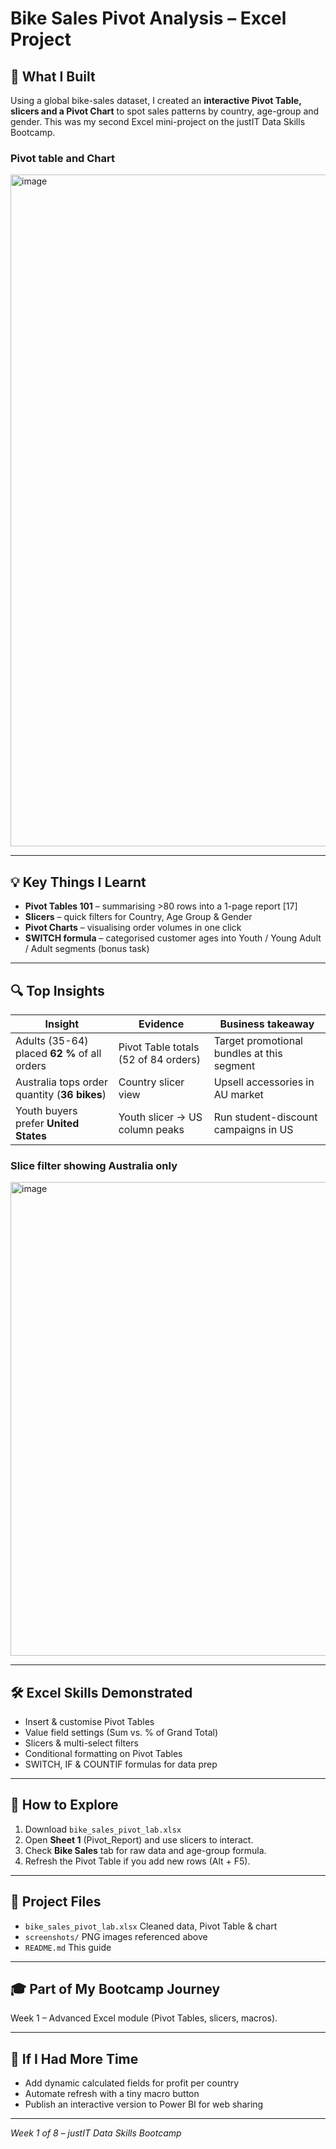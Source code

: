 # Bike Sales Pivot Analysis – Excel Project

## 🎯 What I Built  
Using a global bike-sales dataset, I created an **interactive Pivot Table, slicers and a Pivot Chart** to spot sales patterns by country, age-group and gender. This was my second Excel mini-project on the justIT Data Skills Bootcamp.

### Pivot table and Chart
<img width="2499" height="1075" alt="image" src="https://github.com/user-attachments/assets/23919d47-af22-452b-83b7-920f78b0da8f" />

---

## 💡 Key Things I Learnt  
- **Pivot Tables 101** – summarising >80 rows into a 1-page report [17]  
- **Slicers** – quick filters for Country, Age Group & Gender  
- **Pivot Charts** – visualising order volumes in one click  
- **SWITCH formula** – categorised customer ages into Youth / Young Adult / Adult segments (bonus task)

---

## 🔍 Top Insights  
| Insight | Evidence | Business takeaway |
|---------|----------|-------------------|
| Adults (35-64) placed **62 %** of all orders | Pivot Table totals (52 of 84 orders) | Target promotional bundles at this segment |
| Australia tops order quantity (**36 bikes**) | Country slicer view | Upsell accessories in AU market |
| Youth buyers prefer **United States** | Youth slicer → US column peaks | Run student-discount campaigns in US |

### Slice filter showing Australia only
<img width="1789" height="758" alt="image" src="https://github.com/user-attachments/assets/f01458a4-e571-4d2f-89d7-c85cb4687fb6" />


---

## 🛠️ Excel Skills Demonstrated  
- Insert & customise Pivot Tables  
- Value field settings (Sum vs. % of Grand Total)  
- Slicers & multi-select filters  
- Conditional formatting on Pivot Tables  
- SWITCH, IF & COUNTIF formulas for data prep

---

## 🚀 How to Explore  
1. Download `bike_sales_pivot_lab.xlsx`  
2. Open **Sheet 1** (Pivot_Report) and use slicers to interact.  
3. Check **Bike Sales** tab for raw data and age-group formula.  
4. Refresh the Pivot Table if you add new rows (Alt + F5).

---

## 📁 Project Files  

- `bike_sales_pivot_lab.xlsx`  Cleaned data, Pivot Table & chart 
- `screenshots/`    PNG images referenced above 
- `README.md`    This guide 

---

## 🎓 Part of My Bootcamp Journey
Week 1 – Advanced Excel module (Pivot Tables, slicers, macros).  

---

## 🤔 If I Had More Time  
- Add dynamic calculated fields for profit per country  
- Automate refresh with a tiny macro button  
- Publish an interactive version to Power BI for web sharing

---

*Week 1 of 8 – justIT Data Skills Bootcamp*
